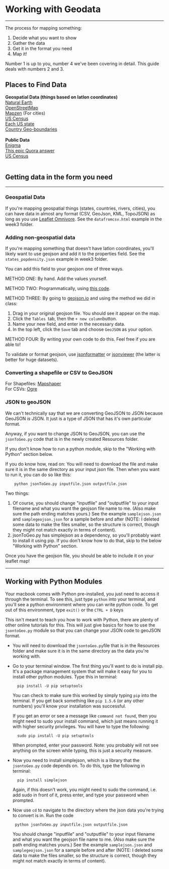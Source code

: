 
# Working with Geodata
----

The process for mapping something:

1. Decide what you want to show
2. Gather the data 
3. Get it in the format you need 
4. Map it!

Number 1 is up to you, number 4 we've been covering in detail. This guide deals with numbers 2 and 3. 

## Places to Find Data
<strong> Geospatial Data (things based on latlon coordinates) </strong>   
[Natural Earth](http://www.naturalearthdata.com/)  
[OpenStreetMap](https://www.openstreetmap.org/#map=5/48.879/11.294)   
[Mapzen](https://mapzen.com/data/metro-extracts) (For cities)   
[US Census](https://www.census.gov/geo/maps-data/)        
[Each US state](https://github.com/johan/world.geo.json/tree/master/countries)    
[Country Geo-boundaries](http://data.okfn.org/data/datasets/geo-boundaries-world-110m#data)
</br></bR>
<strong> Public Data </strong>   
[Enigma](http://enigma.io/)    
[This epic Quora answer](https://www.quora.com/Where-can-I-find-large-datasets-open-to-the-public)  
[US Census](https://www.census.gov/geo/maps-data/)     
</br>

## Getting data in the form you need
---
### Geospatial Data

If you're mapping geospatial things (states, countries, rivers, cities), you can have data in almost any format (CSV, GeoJson, KML, TopoJSON) as long as you use [Leaflet Omnivore](https://github.com/mapbox/leaflet-omnivore). See the `datafromcsv.html` example in the week3 folder.

### Adding non-geospatial data
If you're mapping something that doesn't have latlon coordinates, you'll likely want to use geojson and add it to the properties field. See the `states_popdensity.json` example in week3 folder. 

You can add this field to your geojson one of three ways. 

METHOD ONE: By hand. Add the values yourself. 

METHOD TWO: Programmatically, using [this code](https://github.com/MimiOnuoha/add-csv-values-to-geojson). 

METHOD THREE: By going to [geojson.io](geojson.io) and using the method we did in class: 

1. Drag in your original geojson file. You should see it appear on the map. 
2. Click the `Tables `tab, then the `+ new column`button. 
3. Name your new field, and enter in the necessary data.
4. In the top left, click the `Save` tab and choose `GeoJSON` as your option. 

METHOD FOUR: By writing your own code to do this. Feel free if you are able to! 

To validate or format geojson, use [jsonformatter](https://jsonformatter.curiousconcept.com/) or [jsonviewer](http://jsonviewer.stack.hu/) (the latter is better for huge datasets).

### Converting a shapefile or CSV to GeoJSON 

For Shapefiles: [Mapshaper](http://www.mapshaper.org/)    
For CSVs: [Ogre](https://ogre.adc4gis.com/) 

###  JSON to geoJSON
We can't technically say that we are converting GeoJSON to JSON because GeoJSON *is* JSON. It just is a type of JSON that has it's own particular format.  

Anyway, if you want to change JSON to GeoJSON, you can use the `jsonToGeo.py` code that is in the newly created Resources folder. 

If you don't know how to run a python module, skip to the "Working with Python" section below. 

If you do know how, read on: You will need to download the file and make sure it is in the same directory as your input json file. Then when you want to run it, you can do so like this:

		python jsonToGeo.py inputfile.json outputfile.json

Two things: 

1. Of course, you should change "inputfile" and "outputfile" to your input filename and what you want the geojson file name to me. (Also make sure the path ending matches yours.) See the example `samplejson.json` and `samplegeojson.json` for a sample before and after (NOTE: I deleted some data to make the files smaller, so the structure is correct, though they might not match exactly in terms of content).
2. jsonToGeo.py has simplejson as a dependency, so you'll probably want to install it using pip. If you don't know how to do that, skip to the below "Working with Python" section.

Once you have the geojson file, you should be able to include it on your leaflet map! 


-----

## Working with Python Modules
Your macbook comes with Python pre-installed, you just need to access it through the terminal. To see this, just type `python` into your terminal, and you'll see a python environment where you can write python code. To get out of this environment, type `exit()` or the `CTRL + D` keys

This isn't meant to teach you how to work with Python, there are plenty of other online tutorials for this. This will just give basics for how to use the `jsontoGeo.py` module so that you can change your JSON code to geoJSON format. 

- You will need to download the `jsontoGeo.py`file that is in the Resources folder and make sure it is in the same directory as the data you're working with.

- Go to your terminal window. The first thing you'll want to do is install pip. It's a package management system that will make it easy for you to install other python modules. Type this in terminal:

		pip install -U pip setuptools

	You can check to make sure this worked by simply typing `pip` into the terminal. If you get back something like `pip 1.5.6` (or any other numbers) you'll know your installation was successful. 

	If you get an error or see a message like `command not found`, then you might need to sudo your install command, which just means running it with higher security privileges. You will have to type the following:

		sudo pip install -U pip setuptools

	When prompted, enter your password. Note: you probably will not see anything on the screen while typing, this is just a security measure. 


- Now you need to install simplejson, which is a library that the `jsontoGeo.py` code depends on. To do this, type the following in terminal:
	
		pip install simplejson
	
	Again, if this doesn't work, you might need to sudo the command, i.e. add sudo in front of it, press enter, and type your password when prompted. 
	
-  Now use `cd` to navigate to the directory where the json data you're trying to convert is in. Run the code 

		python jsonToGeo.py inputfile.json outputfile.json

	You should change "inputfile" and "outputfile" to your input filename and what you want the geojson file name to me. (Also make sure the path ending matches yours.) See the example `samplejson.json` and `samplegeojson.json` for a sample before and after (NOTE: I deleted some data to make the files smaller, so the structure is correct, though they might not match exactly in terms of content). 	







		
		